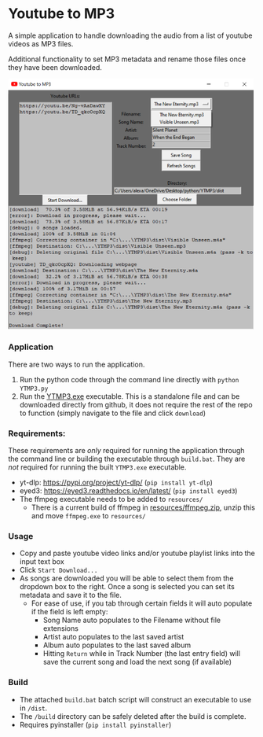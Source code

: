 # Youtube to MP3
A simple application to handle downloading the audio from a list of youtube videos as MP3 files.

Additional functionality to set MP3 metadata and rename those files once they have been downloaded.

<img src='resources/Screenshot.png' width='500'>

### Application
There are two ways to run the application.
 1. Run the python code through the command line directly with `python YTMP3.py`
 2. Run the [YTMP3.exe](dist/YTMP3.exe) executable. This is a standalone file and can be downloaded directly from github, it does not require the rest of the repo to function (simply navigate to the file and click `download`)

### Requirements:
These requirements are *only* required for running the application through the command line or building the executable through `build.bat`. They are *not* required for running the built `YTMP3.exe` executable.
  - yt-dlp: https://pypi.org/project/yt-dlp/ (`pip install yt-dlp`)
  - eyed3: https://eyed3.readthedocs.io/en/latest/ (`pip install eyed3`)
  - The ffmpeg executable needs to be added to `resources/`
    - There is a current build of ffmpeg in [resources/ffmpeg.zip](resources/ffmpeg.zip), unzip this and move `ffmpeg.exe` to `resources/`

### Usage
 - Copy and paste youtube video links and/or youtube playlist links into the input text box
 - Click `Start Download...`
 - As songs are downloaded you will be able to select them from the dropdown box to the right. Once a song is selected you can set its metadata and save it to the file.
   - For ease of use, if you tab through certain fields it will auto populate if the field is left empty:
      - Song Name auto populates to the Filename without file extensions
      - Artist auto populates to the last saved artist
      - Album auto populates to the last saved album
      - Hitting `Return` while in Track Number (the last entry field) will save the current song and load the next song (if available)

### Build
 - The attached `build.bat` batch script will construct an executable to use in `/dist`.
 - The `/build` directory can be safely deleted after the build is complete.
 - Requires pyinstaller (`pip install pyinstaller`)

